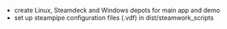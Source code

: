 * create Linux, Steamdeck and Windows depots for main app and demo
* set up steampipe configuration files (.vdf) in dist/steamwork_scripts